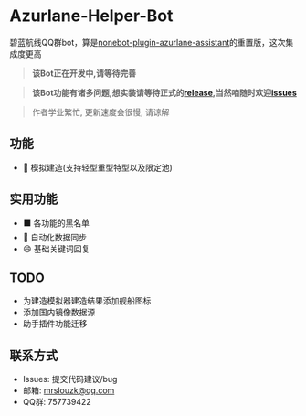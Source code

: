# Azurlane-Helper-Bot
碧蓝航线QQ群bot，算是[nonebot-plugin-azurlane-assistant](https://github.com/MRSlouzk/nonebot-plugin-azurlane-assistant)的重置版，这次集成度更高  

> <b>该Bot正在开发中,请等待完善</b>  

> <b>该Bot功能有诸多问题,想实装请等待正式的[release](https://github.com/MRSlouzk/Azurlane-helper-bot/releases),当然咱随时欢迎[issues](https://github.com/MRSlouzk/Azurlane-helper-bot/issues)</b>

> 作者学业繁忙, 更新速度会很慢, 请谅解

## 功能
- :ship: 模拟建造(支持轻型重型特型以及限定池)

## 实用功能
- :black_large_square: 各功能的黑名单
- :1234: 自动化数据同步
- :smile: 基础关键词回复

## TODO
- 为建造模拟器建造结果添加舰船图标
- 添加国内镜像数据源
- 助手插件功能迁移

## 联系方式
- Issues: 提交代码建议/bug 
- 邮箱: mrslouzk@qq.com
- QQ群: 757739422